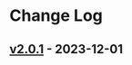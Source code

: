 # Change Log

## [v2.0.1](https://github.com/YumNumm/EQMonitor/compare/v2.0.1...v2.0.1) - 2023-12-01

